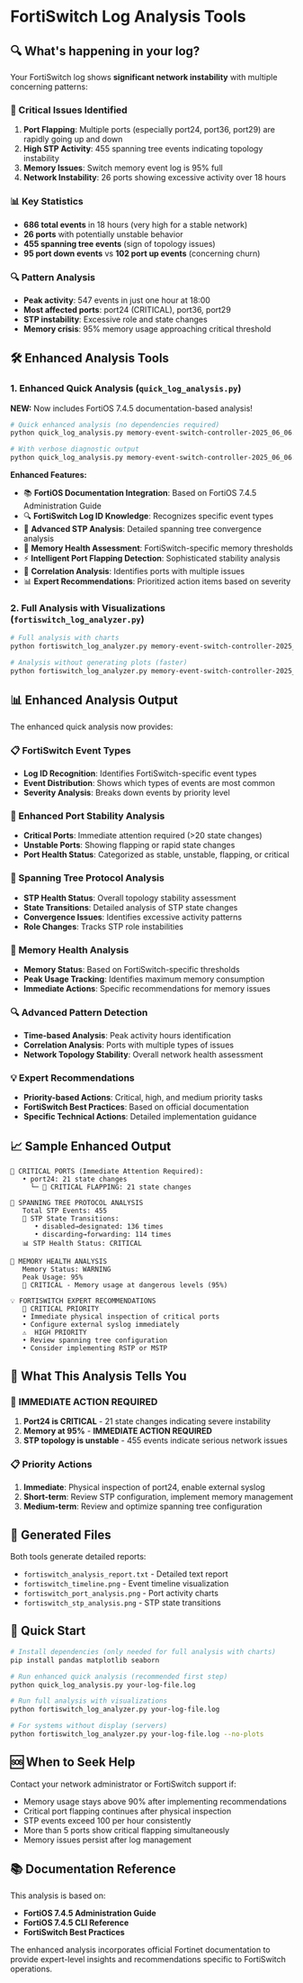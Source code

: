 # FortiSwitch Log Analysis Tools

## 🔍 What's happening in your log?

Your FortiSwitch log shows **significant network instability** with multiple concerning patterns:

### 🚨 Critical Issues Identified

1. **Port Flapping**: Multiple ports (especially port24, port36, port29) are rapidly going up and down
2. **High STP Activity**: 455 spanning tree events indicating topology instability
3. **Memory Issues**: Switch memory event log is 95% full
4. **Network Instability**: 26 ports showing excessive activity over 18 hours

### 📊 Key Statistics

- **686 total events** in 18 hours (very high for a stable network)
- **26 ports** with potentially unstable behavior
- **455 spanning tree events** (sign of topology issues)
- **95 port down events** vs **102 port up events** (concerning churn)

### 🔍 Pattern Analysis

- **Peak activity**: 547 events in just one hour at 18:00
- **Most affected ports**: port24 (CRITICAL), port36, port29
- **STP instability**: Excessive role and state changes
- **Memory crisis**: 95% memory usage approaching critical threshold

## 🛠️ Enhanced Analysis Tools

### 1. **Enhanced Quick Analysis** (`quick_log_analysis.py`)
**NEW:** Now includes FortiOS 7.4.5 documentation-based analysis!

```bash
# Quick enhanced analysis (no dependencies required)
python quick_log_analysis.py memory-event-switch-controller-2025_06_06.log

# With verbose diagnostic output
python quick_log_analysis.py memory-event-switch-controller-2025_06_06.log --verbose
```

**Enhanced Features:**
- 📚 **FortiOS Documentation Integration**: Based on FortiOS 7.4.5 Administration Guide
- 🔍 **FortiSwitch Log ID Knowledge**: Recognizes specific event types
- 🌳 **Advanced STP Analysis**: Detailed spanning tree convergence analysis
- 💾 **Memory Health Assessment**: FortiSwitch-specific memory thresholds
- ⚡ **Intelligent Port Flapping Detection**: Sophisticated stability analysis
- 🔗 **Correlation Analysis**: Identifies ports with multiple issues
- 📊 **Expert Recommendations**: Prioritized action items based on severity

### 2. **Full Analysis with Visualizations** (`fortiswitch_log_analyzer.py`)

```bash
# Full analysis with charts
python fortiswitch_log_analyzer.py memory-event-switch-controller-2025_06_06.log

# Analysis without generating plots (faster)
python fortiswitch_log_analyzer.py memory-event-switch-controller-2025_06_06.log --no-plots
```

## 📊 Enhanced Analysis Output

The enhanced quick analysis now provides:

### 📋 FortiSwitch Event Types
- **Log ID Recognition**: Identifies FortiSwitch-specific event types
- **Event Distribution**: Shows which types of events are most common
- **Severity Analysis**: Breaks down events by priority level

### 🔌 Enhanced Port Stability Analysis
- **Critical Ports**: Immediate attention required (>20 state changes)
- **Unstable Ports**: Showing flapping or rapid state changes
- **Port Health Status**: Categorized as stable, unstable, flapping, or critical

### 🌳 Spanning Tree Protocol Analysis
- **STP Health Status**: Overall topology stability assessment
- **State Transitions**: Detailed analysis of STP state changes
- **Convergence Issues**: Identifies excessive activity patterns
- **Role Changes**: Tracks STP role instabilities

### 💾 Memory Health Analysis
- **Memory Status**: Based on FortiSwitch-specific thresholds
- **Peak Usage Tracking**: Identifies maximum memory consumption
- **Immediate Actions**: Specific recommendations for memory issues

### 🔍 Advanced Pattern Detection
- **Time-based Analysis**: Peak activity hours identification
- **Correlation Analysis**: Ports with multiple types of issues
- **Network Topology Stability**: Overall network health assessment

### 💡 Expert Recommendations
- **Priority-based Actions**: Critical, high, and medium priority tasks
- **FortiSwitch Best Practices**: Based on official documentation
- **Specific Technical Actions**: Detailed implementation guidance

## 📈 Sample Enhanced Output

```
🚨 CRITICAL PORTS (Immediate Attention Required):
   • port24: 21 state changes
     └─ 🚨 CRITICAL FLAPPING: 21 state changes

🌳 SPANNING TREE PROTOCOL ANALYSIS
   Total STP Events: 455
   🔄 STP State Transitions:
      • disabled→designated: 136 times
      • discarding→forwarding: 114 times
   📊 STP Health Status: CRITICAL

💾 MEMORY HEALTH ANALYSIS
   Memory Status: WARNING
   Peak Usage: 95%
   💾 CRITICAL - Memory usage at dangerous levels (95%)

💡 FORTISWITCH EXPERT RECOMMENDATIONS
   🚨 CRITICAL PRIORITY
   • Immediate physical inspection of critical ports
   • Configure external syslog immediately
   ⚠️  HIGH PRIORITY
   • Review spanning tree configuration
   • Consider implementing RSTP or MSTP
```

## 🎯 What This Analysis Tells You

### 🚨 **IMMEDIATE ACTION REQUIRED**

1. **Port24 is CRITICAL** - 21 state changes indicating severe instability
2. **Memory at 95%** - **IMMEDIATE ACTION REQUIRED**
3. **STP topology is unstable** - 455 events indicate serious network issues

### 📋 **Priority Actions**

1. **Immediate**: Physical inspection of port24, enable external syslog
2. **Short-term**: Review STP configuration, implement memory management
3. **Medium-term**: Review and optimize spanning tree configuration

## 📁 Generated Files

Both tools generate detailed reports:
- `fortiswitch_analysis_report.txt` - Detailed text report
- `fortiswitch_timeline.png` - Event timeline visualization
- `fortiswitch_port_analysis.png` - Port activity charts
- `fortiswitch_stp_analysis.png` - STP state transitions

## 🚀 Quick Start

```bash
# Install dependencies (only needed for full analysis with charts)
pip install pandas matplotlib seaborn

# Run enhanced quick analysis (recommended first step)
python quick_log_analysis.py your-log-file.log

# Run full analysis with visualizations
python fortiswitch_log_analyzer.py your-log-file.log

# For systems without display (servers)
python fortiswitch_log_analyzer.py your-log-file.log --no-plots
```

## 🆘 When to Seek Help

Contact your network administrator or FortiSwitch support if:
- Memory usage stays above 90% after implementing recommendations
- Critical port flapping continues after physical inspection
- STP events exceed 100 per hour consistently
- More than 5 ports show critical flapping simultaneously
- Memory issues persist after log management

## 📚 Documentation Reference

This analysis is based on:
- **FortiOS 7.4.5 Administration Guide**
- **FortiOS 7.4.5 CLI Reference**
- **FortiSwitch Best Practices**

The enhanced analysis incorporates official Fortinet documentation to provide expert-level insights and recommendations specific to FortiSwitch operations. 